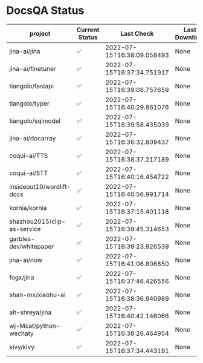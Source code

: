 # DocsQA Status
|          project          |Current Status|        Last Check        |Last Downtime|
|---------------------------|--------------|--------------------------|-------------|
|jina-ai/jina               |✅            |2022-07-15T16:38:09.058493|None         |
|jina-ai/finetuner          |✅            |2022-07-15T16:37:34.751917|None         |
|tiangolo/fastapi           |✅            |2022-07-15T16:39:08.757659|None         |
|tiangolo/typer             |✅            |2022-07-15T16:40:29.861076|None         |
|tiangolo/sqlmodel          |✅            |2022-07-15T16:39:58.435039|None         |
|jina-ai/docarray           |✅            |2022-07-15T16:36:32.809437|None         |
|coqui-ai/TTS               |✅            |2022-07-15T16:38:37.217189|None         |
|coqui-ai/STT               |✅            |2022-07-15T16:40:16.454722|None         |
|insideout10/wordlift-docs  |✅            |2022-07-15T16:40:56.991714|None         |
|kornia/kornia              |✅            |2022-07-15T16:37:15.401118|None         |
|shazhou2015/clip-as-service|✅            |2022-07-15T16:39:45.314653|None         |
|garbles-dev/whitepaper     |✅            |2022-07-15T16:39:23.926539|None         |
|jina-ai/now                |✅            |2022-07-15T16:41:06.806850|None         |
|fogx/jina                  |✅            |2022-07-15T16:37:46.426556|None         |
|shan-mx/xiaohu-ai          |✅            |2022-07-15T16:38:36.940989|None         |
|alt-shreya/jina            |✅            |2022-07-15T16:40:42.146066|None         |
|wj-Mcat/python-wechaty     |✅            |2022-07-15T16:38:26.464954|None         |
|kivy/kivy                  |✅            |2022-07-15T16:37:34.443191|None         |
